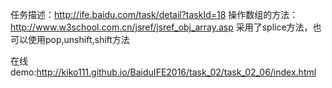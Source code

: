
任务描述：http://ife.baidu.com/task/detail?taskId=18
操作数组的方法：http://www.w3school.com.cn/jsref/jsref_obj_array.asp
采用了splice方法，也可以使用pop,unshift,shift方法

在线demo:http://kiko111.github.io/BaiduIFE2016/task_02/task_02_06/index.html